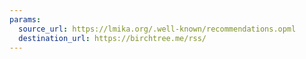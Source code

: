 ```yaml
---
params:
  source_url: https://lmika.org/.well-known/recommendations.opml
  destination_url: https://birchtree.me/rss/
---
```

